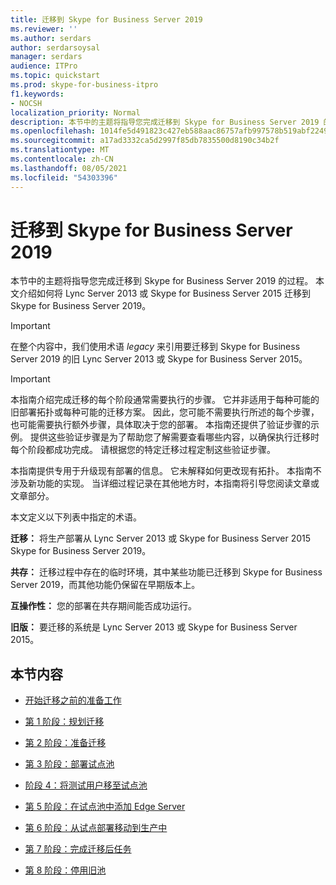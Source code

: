 ```yaml
---
title: 迁移到 Skype for Business Server 2019
ms.reviewer: ''
ms.author: serdars
author: serdarsoysal
manager: serdars
audience: ITPro
ms.topic: quickstart
ms.prod: skype-for-business-itpro
f1.keywords:
- NOCSH
localization_priority: Normal
description: 本节中的主题将指导您完成迁移到 Skype for Business Server 2019 的过程。
ms.openlocfilehash: 1014fe5d491823c427eb588aac86757afb997578b519abf2249f481c91a3d4aa
ms.sourcegitcommit: a17ad3332ca5d2997f85db7835500d8190c34b2f
ms.translationtype: MT
ms.contentlocale: zh-CN
ms.lasthandoff: 08/05/2021
ms.locfileid: "54303396"
---
```

# <a name="migration-to-skype-for-business-server-2019"></a>迁移到 Skype for Business Server 2019

本节中的主题将指导您完成迁移到 Skype for Business Server 2019 的过程。 本文介绍如何将 Lync Server 2013 或 Skype for Business Server 2015 迁移到 Skype for Business Server 2019。

> [!IMPORTANT]
> 在整个内容中，我们使用术语 *legacy* 来引用要迁移到 Skype for Business Server 2019 的旧 Lync Server 2013 或 Skype for Business Server 2015。
  
> [!IMPORTANT]
> 本指南介绍完成迁移的每个阶段通常需要执行的步骤。 它并非适用于每种可能的旧部署拓扑或每种可能的迁移方案。 因此，您可能不需要执行所述的每个步骤，也可能需要执行额外步骤，具体取决于您的部署。 本指南还提供了验证步骤的示例。 提供这些验证步骤是为了帮助您了解需要查看哪些内容，以确保执行迁移时每个阶段都成功完成。 请根据您的特定迁移过程定制这些验证步骤。 
  
本指南提供专用于升级现有部署的信息。 它未解释如何更改现有拓扑。 本指南不涉及新功能的实现。 当详细过程记录在其他地方时，本指南将引导您阅读文章或文章部分。 
  
本文定义以下列表中指定的术语。
  
**迁移：** 将生产部署从 Lync Server 2013 或 Skype for Business Server 2015 Skype for Business Server 2019。
    
**共存：** 迁移过程中存在的临时环境，其中某些功能已迁移到 Skype for Business Server 2019，而其他功能仍保留在早期版本上。
    
**互操作性：** 您的部署在共存期间能否成功运行。

**旧版：** 要迁移的系统是 Lync Server 2013 或 Skype for Business Server 2015。
    
## <a name="in-this-section"></a>本节内容

- [开始迁移之前的准备工作](before-you-begin-the-migration.md)
    
- [第 1 阶段：规划迁移](phase-1-plan-your-migration.md)
    
- [第 2 阶段：准备迁移](phase-2-prepare-for-migration.md)
    
- [第 3 阶段：部署试点池](phase-3-deploy-pilot-pool.md)
    
- [阶段 4：将测试用户移至试点池](phase-4-move-test-users-to-the-pilot-pool.md)
    
- [第 5 阶段：在试点池中添加 Edge Server](phase-5-add-edge-server-to-pilot-pool.md)
    
- [第 6 阶段：从试点部署移动到生产中](phase-6-move-from-pilot-deployment-into-production.md)
    
- [第 7 阶段：完成迁移后任务](phase-7-complete-post-migration-tasks.md)
    
- [第 8 阶段：停用旧池](phase-8-decommission-legacy-pools.md)
    

